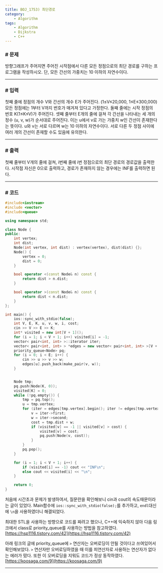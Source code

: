 ```yaml
---
title: BOJ_1753) 최단경로
category:
    - Algorithm
tags:
    - Algorithm
    - Dijkstra
    - C++
---
```



### # 문제
방향그래프가 주어지면 주어진 시작점에서 다른 모든 정점으로의 최단 경로를 구하는 프로그램을 작성하시오. 단, 모든 간선의 가중치는 10 이하의 자연수이다.

---

### # 입력
첫째 줄에 정점의 개수 V와 간선의 개수 E가 주어진다. (1≤V≤20,000, 1≤E≤300,000) 모든 정점에는 1부터 V까지 번호가 매겨져 있다고 가정한다. 둘째 줄에는 시작 정점의 번호 K(1≤K≤V)가 주어진다. 셋째 줄부터 E개의 줄에 걸쳐 각 간선을 나타내는 세 개의 정수 (u, v, w)가 순서대로 주어진다. 이는 u에서 v로 가는 가중치 w인 간선이 존재한다는 뜻이다. u와 v는 서로 다르며 w는 10 이하의 자연수이다. 서로 다른 두 정점 사이에 여러 개의 간선이 존재할 수도 있음에 유의한다.

---

### # 출력
첫째 줄부터 V개의 줄에 걸쳐, i번째 줄에 i번 정점으로의 최단 경로의 경로값을 출력한다. 시작점 자신은 0으로 출력하고, 경로가 존재하지 않는 경우에는 INF를 출력하면 된다.

---

### # 코드

```cpp
#include<iostream>
#include <vector>
#include<queue>

using namespace std;

class Node {
public:
	int vertex;
	int dist;
	Node(int vertex, int dist) : vertex(vertex), dist(dist) {};
	Node() {
		vertex = 0;
		dist = 0;
	}

	bool operator <(const Node& n) const {
		return dist > n.dist;
	}

	bool operator >(const Node& n) const {
		return dist < n.dist;
	}
};

int main() {
	ios::sync_with_stdio(false);
	int V, E, K, u, v, w, i, cost;
	cin >> V >> E >> K;
	int* visited = new int[V + 1]();
	for (i = 1; i < V + 1; i++) visited[i] = -1;
	vector< pair<int, int> >::iterator iter;
	vector< pair<int, int> > *edges = new vector< pair<int, int> >[V + 1];
	priority_queue<Node> pq;
	for (i = 0; i < E; i++) {
		cin >> u >> v >> w;
		edges[u].push_back(make_pair(v, w));
	}


	Node tmp;
	pq.push(Node(K, 0));
	visited[K] = 0;
	while (!pq.empty()) {
		tmp = pq.top();
		u = tmp.vertex;
		for (iter = edges[tmp.vertex].begin(); iter != edges[tmp.vertex].end(); iter++) {
			v = iter->first;
			w = iter->second;
			cost = tmp.dist + w;
			if (visited[v] == -1 || visited[v] > cost) {
				visited[v] = cost;
				pq.push(Node(v, cost));
			}
		}
		pq.pop();
	}

	for (i = 1; i < V + 1; i++) {
		if (visited[i] == -1) cout << "INF\n";
		else cout << visited[i] << "\n";
	}

	return 0;
}
```

처음에 시간초과 문제가 발생하여서, 질문란을 확인해보니 cin과 cout의 속도때문이라는 글이 있었다. Main함수에 `ios::sync_with_stdio(false);`를 추가하고, `endl`대신에 `\n`을 사용하였더니 해결되었다.

최대한 STL을 사용하는 방향으로 코드를 짜려고 했으나, C++에 익숙하지 않아 다음 링크에서 class로 priority_queue를 사용하는 방법을 참고하였다. [https://hsp1116.tistory.com/42](https://hsp1116.tistory.com/42)

아래 링크의 글에 priority_queue에 `>` 연산자는 오버로딩이 안될 것이다고 쓰여있어서 확인해보았다. `>` 연산자만 오버로딩하였을 때 이를 피연산자로 사용하는 연산자가 없다는 에러가 떴다. 또한 이 오버로딩을 지워도 코드가 정상 동작하였다.
[https://koosaga.com/9](https://koosaga.com/9)

---
